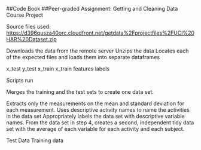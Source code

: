 ##Code Book
##Peer-graded Assignment: Getting and Cleaning Data Course Project

Source files used: https://d396qusza40orc.cloudfront.net/getdata%2Fprojectfiles%2FUCI%20HAR%20Dataset.zip


Downloads the data from the remote server
Unzips the data
Locates each of the expected files and loads them into separate dataframes

x_test 
y_test 
x_train 
x_train 
features 
labels 


Scripts run

Merges the training and the test sets to create one data set.

Extracts only the measurements on the mean and standard deviation for each measurement.
Uses descriptive activity names to name the activities in the data set
Appropriately labels the data set with descriptive variable names.
From the data set in step 4, creates a second, independent tidy data set with the average of each variable for each activity and each subject.


Test Data
Training data 